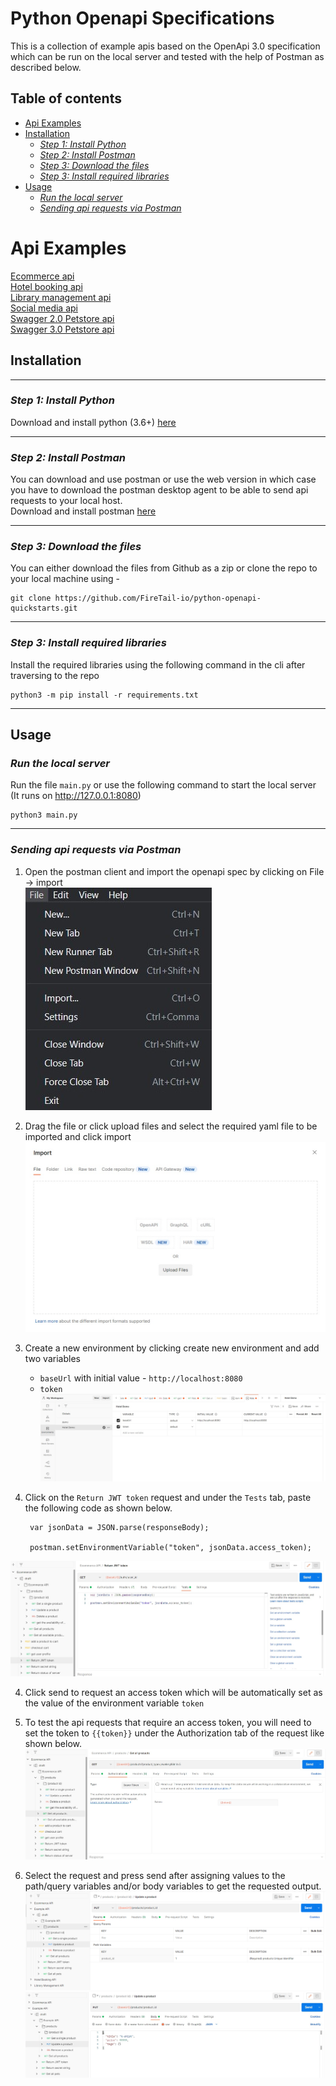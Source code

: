 # Python Openapi Specifications

This is a collection of example apis based on the OpenApi 3.0 specification which can be run on the local server and tested with the help of Postman as described below.

## Table of contents
  - [Api Examples](#api-examples)
  - [Installation](#installation)
    - [*Step 1: Install Python*](#step-1-install-python)
    - [*Step 2: Install Postman*](#step-2-install-postman)
    - [*Step 3: Download the files*](#step-3-download-the-files)
    - [*Step 3: Install required libraries*](#step-3-install-required-libraries)
  - [Usage](#usage)
    - [*Run the local server*](#run-the-local-server)
    - [*Sending api requests via Postman*](#sending-api-requests-via-postman)

Api Examples
===
[Ecommerce api](ecommerce-example/README.MD)<br>
[Hotel booking api](hotel-booking-example/README.MD)<br>
[Library management api](library-management-example/README.MD)<br>
[Social media api](social-media-example/README.MD)<br>
[Swagger 2.0 Petstore api](swagger-petstore-2.0-example/README.MD)<br>
[Swagger 3.0 Petstore api](../swagger-petstore-3.0-example/README.MD)

## Installation

***

### *Step 1: Install Python*

Download and install python (3.6+) [here](https://www.python.org/downloads/)
***

### *Step 2: Install Postman*

You can download and use postman or use the web version in which case you have to download the postman desktop agent to be able to send api requests to your local host.<br>
Download and install postman [here](https://www.postman.com/downloads/)
***

### *Step 3: Download the files*

You can either download the files from Github as a zip or clone the repo to your local machine using -
```
git clone https://github.com/FireTail-io/python-openapi-quickstarts.git
```
***

### *Step 3: Install required libraries*

Install the required libraries using the following command in the cli after traversing to the repo
```
python3 -m pip install -r requirements.txt
```
***

## Usage

### *Run the local server*

Run the file `main.py` or use the following command  to start the local server (It runs on http://127.0.0.1:8080)
```
python3 main.py
```
***

### *Sending api requests via Postman*

1. Open the postman client and import the openapi spec by clicking on File -> import<br>
![Import yaml to postman](/assets/images/postman-import.jpg)

1. Drag the file or click upload files and select the required yaml file to be imported and click import<br>
![Postman import dialog](/assets/images/postman-import-file.jpg)

3. Create a new environment by clicking create new environment and add two variables <br>
   * `baseUrl` with initial value - `http://localhost:8080`
   * `token`
![Postman environment](assets/images/postman-environment.jpg)

4. Click on the `Return JWT token` request and under the `Tests` tab, paste the following code as shown below.
   ```
    var jsonData = JSON.parse(responseBody);

    postman.setEnvironmentVariable("token", jsonData.access_token);

   ```
![Postman test](/assets/images/postman-test.jpg)

4. Click send to request an access token which will be automatically set as the value of the environment variable `token`

5. To test the api requests that require an access token, you will need to set the token to `{{token}}` under the Authorization tab of the request like shown below.
![Postman token](/assets/images/postman-token.jpg)

6. Select the request and press send after assigning values to the path/query variables and/or body variables to get the requested output.
![Postman params](assets/images/postman-param.jpg)
![Postman body](assets/images/postman-body.jpg)
